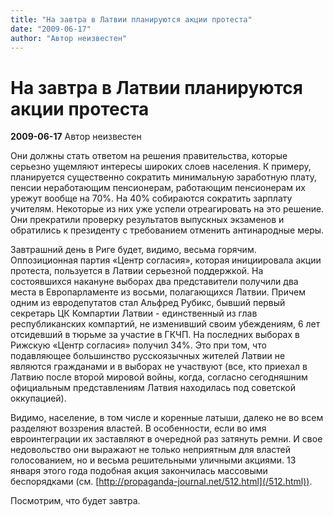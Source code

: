 ```yaml
---
title: "На завтра в Латвии планируются акции протеста"
date: "2009-06-17"
author: "Автор неизвестен"
---
```


# На завтра в Латвии планируются акции протеста

**2009-06-17** Автор неизвестен

Они должны стать ответом на решения правительства, которые серьезно ущемляют интересы широких слоев населения. К примеру, планируется существенно сократить минимальную заработную плату, пенсии неработающим пенсионерам, работающим пенсионерам их урежут вообще на 70%. На 40% собираются сократить зарплату учителям. Некоторые из них уже успели отреагировать на это решение. Они прекратили проверку результатов выпускных экзаменов и обратились к президенту с требованием отменить антинародные меры.

Завтрашний день в Риге будет, видимо, весьма горячим. Оппозиционная партия «Центр согласия», которая инициировала акции протеста, пользуется в Латвии серьезной поддержкой. На состоявшихся накануне выборах два представители получили два места в Европарламенте из восьми, полагающихся Латвии. Причем одним из евродепутатов стал Альфред Рубикс, бывший первый секретарь ЦК Компартии Латвии - единственный из глав республиканских компартий, не изменивший своим убеждениям, 6 лет отсидевший в тюрьме за участие в ГКЧП. На последних выборах в Рижскую «Центр согласия» получил 34%. Это при том, что подавляющее большинство русскоязычных жителей Латвии не являются гражданами и в выборах не участвуют (все, кто приехал в Латвию после второй мировой войны, когда, согласно сегодняшним официальным представлениям Латвия находилась под советской оккупацией).

Видимо, население, в том числе и коренные латыши, далеко не во всем разделяют воззрения властей. В особенности, если во имя евроинтеграции их заставляют в очередной раз затянуть ремни. И свое недовольство они выражают не только неприятным для властей голосованием, но и весьма решительными уличными акциями. 13 января этого года подобная акция закончилась массовыми беспорядками (см. [http://propaganda-journal.net/512.html](/512.html)).

Посмотрим, что будет завтра.